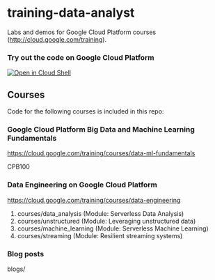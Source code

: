 # training-data-analyst 

Labs and demos for Google Cloud Platform courses (http://cloud.google.com/training).

### Try out the code on Google Cloud Platform
[![Open in Cloud Shell](http://gstatic.com/cloudssh/images/open-btn.png)](https://console.cloud.google.com/cloudshell/open/?git_repo=https://github.com/GoogleCloudPlatform/training-data-analyst.git)

## Courses

Code for the following courses is included in this repo:

### Google Cloud Platform Big Data and Machine Learning Fundamentals

https://cloud.google.com/training/courses/data-ml-fundamentals

CPB100


### Data Engineering on Google Cloud Platform
  
https://cloud.google.com/training/courses/data-engineering

1. courses/data_analysis  (Module: Serverless Data Analysis)
2. courses/unstructured (Module: Leveraging unstructured data)
3. courses/machine_learning (Module: Serverless Machine Learning)
4. courses/streaming (Module: Resilient streaming systems)


### Blog posts

blogs/

